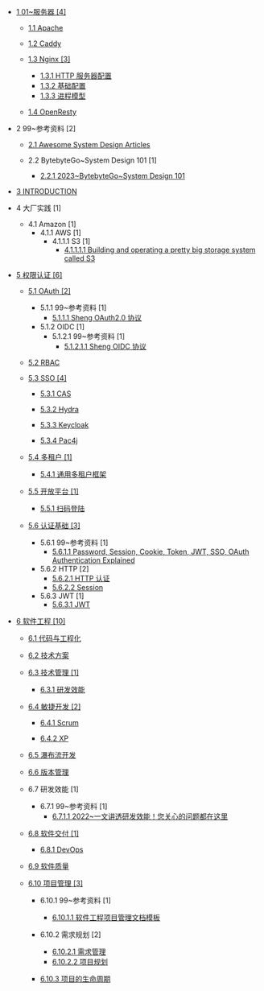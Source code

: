   - [1 01~服务器 [4]](/01~服务器/README.md)
    - [1.1 Apache](/01~服务器/Apache/README.md)
      
    - [1.2 Caddy](/01~服务器/Caddy/README.md)
      
    - [1.3 Nginx [3]](/01~服务器/Nginx/README.md)
      - [1.3.1 HTTP 服务器配置](/01~服务器/Nginx/HTTP%20服务器配置.md)
      - [1.3.2 基础配置](/01~服务器/Nginx/基础配置.md)
      - [1.3.3 进程模型](/01~服务器/Nginx/进程模型.md)
    - [1.4 OpenResty](/01~服务器/OpenResty/README.md)
      
  - 2 99~参考资料 [2]
    - [2.1 Awesome System Design Articles](/99~参考资料/Awesome%20System%20Design%20Articles/README.md)
      
    - 2.2 BytebyteGo~System Design 101 [1]
      - [2.2.1 2023~BytebyteGo~System Design 101](/99~参考资料/BytebyteGo~System%20Design%20101/2023~BytebyteGo~System%20Design%20101.md)
  - [3 INTRODUCTION](/INTRODUCTION.md)
  - 4 大厂实践 [1]
    - 4.1 Amazon [1]
      - 4.1.1 AWS [1]
        - 4.1.1.1 S3 [1]
          - [4.1.1.1.1 Building and operating a pretty big storage system called S3](/大厂实践/Amazon/AWS/S3/2023-Building%20and%20operating%20a%20pretty%20big%20storage%20system%20called%20S3.md)
  - [5 权限认证 [6]](/权限认证/README.md)
    - [5.1 OAuth [2]](/权限认证/OAuth/README.md)
      - 5.1.1 99~参考资料 [1]
        - [5.1.1.1 Sheng OAuth2.0 协议](/权限认证/OAuth/99~参考资料/2022-Sheng-OAuth2.0%20协议.md)
      - 5.1.2 OIDC [1]
        - 5.1.2.1 99~参考资料 [1]
          - [5.1.2.1.1 Sheng OIDC 协议](/权限认证/OAuth/OIDC/99~参考资料/2021-Sheng-OIDC%20协议.md)
    - [5.2 RBAC](/权限认证/RBAC/README.md)
      
    - [5.3 SSO [4]](/权限认证/SSO/README.md)
      - [5.3.1 CAS](/权限认证/SSO/CAS/README.md)
        
      - [5.3.2 Hydra](/权限认证/SSO/Hydra/README.md)
        
      - [5.3.3 Keycloak](/权限认证/SSO/Keycloak/README.md)
        
      - [5.3.4 Pac4j](/权限认证/SSO/Pac4j/README.md)
        
    - [5.4 多租户 [1]](/权限认证/多租户/README.md)
      - [5.4.1 通用多租户框架](/权限认证/多租户/通用多租户框架.md)
    - [5.5 开放平台 [1]](/权限认证/开放平台/README.md)
      - [5.5.1 扫码登陆](/权限认证/开放平台/扫码登陆.md)
    - [5.6 认证基础 [3]](/权限认证/认证基础/README.md)
      - 5.6.1 99~参考资料 [1]
        - [5.6.1.1 Password, Session, Cookie, Token, JWT, SSO, OAuth   Authentication Explained](/权限认证/认证基础/99~参考资料/2023-Password,%20Session,%20Cookie,%20Token,%20JWT,%20SSO,%20OAuth%20-%20Authentication%20Explained.md)
      - 5.6.2 HTTP [2]
        - [5.6.2.1 HTTP 认证](/权限认证/认证基础/HTTP/HTTP%20认证.md)
        - [5.6.2.2 Session](/权限认证/认证基础/HTTP/Session.md)
      - 5.6.3 JWT [1]
        - [5.6.3.1 JWT](/权限认证/认证基础/JWT/JWT.md)
  - [6 软件工程 [10]](/软件工程/README.md)
    - [6.1 代码与工程化](/软件工程/代码与工程化.md)
    - [6.2 技术方案](/软件工程/技术方案/README.md)
      
    - [6.3 技术管理 [1]](/软件工程/技术管理/README.md)
      - [6.3.1 研发效能](/软件工程/技术管理/研发效能/README.md)
        
    - [6.4 敏捷开发 [2]](/软件工程/敏捷开发/README.md)
      - [6.4.1 Scrum](/软件工程/敏捷开发/Scrum/README.md)
        
      - [6.4.2 XP](/软件工程/敏捷开发/XP/README.md)
        
    - [6.5 瀑布流开发](/软件工程/瀑布流开发/README.md)
      
    - [6.6 版本管理](/软件工程/版本管理/README.md)
      
    - 6.7 研发效能 [1]
      - 6.7.1 99~参考资料 [1]
        - [6.7.1.1 2022~一文讲透研发效能！您关心的问题都在这里](/软件工程/研发效能/99~参考资料/2022~一文讲透研发效能！您关心的问题都在这里.md)
    - [6.8 软件交付 [1]](/软件工程/软件交付/README.md)
      - [6.8.1 DevOps](/软件工程/软件交付/DevOps/README.md)
        
    - [6.9 软件质量](/软件工程/软件质量/README.md)
      
    - [6.10 项目管理 [3]](/软件工程/项目管理/README.md)
      - 6.10.1 99~参考资料 [1]
        - [6.10.1.1 软件工程项目管理文档模板](/软件工程/项目管理/99~参考资料/软件工程项目管理文档模板/README.md)
          
      - 6.10.2 需求规划 [2]
        - [6.10.2.1 需求管理](/软件工程/项目管理/需求规划/需求管理.md)
        - [6.10.2.2 项目规划](/软件工程/项目管理/需求规划/项目规划.md)
      - [6.10.3 项目的生命周期](/软件工程/项目管理/项目的生命周期/README.md)
        